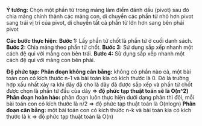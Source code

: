 **Ý tưởng:** Chọn một phần tử trong mảng làm điểm đánh dấu (pivot) sau đó chia mảng chính thành các mảng con, di chuyển các phần tử nhỏ hơn pivot sang trái vị trí của pivot, di chuyển tất cả phần tử lớn hơn sang bên phải pivot

**Các bước thực hiện:**
**Bước 1:** Lấy phần tử chốt là phần tử ở cuối danh sách.
**Bước 2:** Chia mảng theo phần tử chốt.
**Bước 3:** Sử dụng sắp xếp nhanh một cách đệ qui với mảng con bên trái.
**Bước 4:** Sử dụng sắp xếp nhanh một cách đệ qui với mảng con bên phải.

**Độ phức tạp:**
**Phân đoạn không cân bằng:** không có phần nào cả, một bài toán con có kích thước n-1 và bài toán kia có kích thước là 0. Đó là trường hợp xấu nhất xảy ra khi dãy đã cho là dãy đã được sắp xếp và phần tử chốt được chọn là phần tử đầu của dãy **=> độ phức tạp thuật toán sẽ là O(n^2)**
**Phân đoạn hoàn hảo:** phân đoạn luôn thực hiện dưới dạng phân thì đôi, mỗi bài toán con có kích thước là n/2 => độ phức tạp thuật toán là O(nlogn)
**Phân đoạn cân bằng:** một bài toán con có kích thước n-k và bài toán kia có kích thước là k => độ phức tạp thuật toán là O(n)
